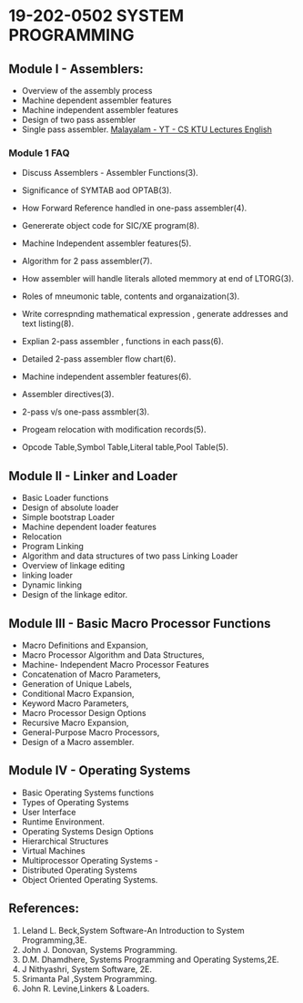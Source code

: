 
# 19-202-0502 SYSTEM PROGRAMMING 
## Module I - Assemblers: 
- Overview of the assembly process
- Machine dependent assembler features
- Machine independent assembler features 
- Design of two pass assembler 
- Single pass assembler. [Malayalam - YT - CS KTU Lectures ](https://www.youtube.com/watch?v=enSvi8ODT4s) [English]()



### Module 1 FAQ
- Discuss Assemblers - Assembler Functions(3).
- Significance of SYMTAB aod OPTAB(3).
- How Forward Reference handled in one-pass assembler(4).
- Genererate object code for SIC/XE program(8).
- Machine Independent assembler features(5).
- Algorithm for 2 pass assembler(7).
- How assembler will handle literals alloted memmory at end of LTORG(3).
- Roles of mneumonic table, contents and organaization(3).
- Write correspnding mathematical expression , generate addresses and text listing(8).
- Explian 2-pass assembler , functions in each pass(6).
- Detailed 2-pass assembler flow chart(6).
- Machine independent assembler features(6).

- Assembler directives(3).
- 2-pass v/s one-pass assmbler(3).
- Progeam relocation with modification records(5).
- Opcode Table,Symbol Table,Literal table,Pool Table(5).


## Module II - Linker and Loader
 - Basic Loader functions
 - Design of absolute loader
 - Simple bootstrap Loader
 - Machine dependent loader features
 - Relocation
 - Program Linking
 - Algorithm and data structures of two pass Linking Loader
 - Overview of linkage editing 
 - linking loader 
 - Dynamic linking 
 - Design of the linkage editor. 
 
 ## Module III - Basic Macro Processor Functions 
 - Macro Definitions and Expansion,
 - Macro Processor Algorithm and Data Structures, 
 - Machine- Independent Macro Processor Features 
 - Concatenation of Macro Parameters, 
 - Generation of Unique Labels, 
 - Conditional Macro Expansion, 
 - Keyword Macro Parameters, 
 - Macro Processor Design Options 
 - Recursive Macro Expansion, 
 - General-Purpose Macro Processors, 
 - Design of a Macro assembler. 

## Module IV - Operating Systems 
- Basic Operating Systems functions 
- Types of Operating Systems
- User Interface
- Runtime Environment.
- Operating Systems Design Options
- Hierarchical Structures
- Virtual Machines
- Multiprocessor Operating Systems - 
- Distributed Operating Systems
-  Object Oriented Operating Systems. 

## References: 

1. Leland L. Beck,System Software-An Introduction to System Programming,3E.
2. John J. Donovan, Systems Programming.
3. D.M. Dhamdhere, Systems Programming and Operating Systems,2E.
4. J Nithyashri, System Software, 2E.
5. Srimanta Pal ,System Programming.
6. John R. Levine,Linkers & Loaders.
